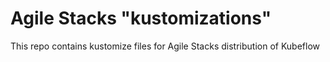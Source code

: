# Agile Stacks "kustomizations"

This repo contains kustomize files for Agile Stacks distribution of Kubeflow
